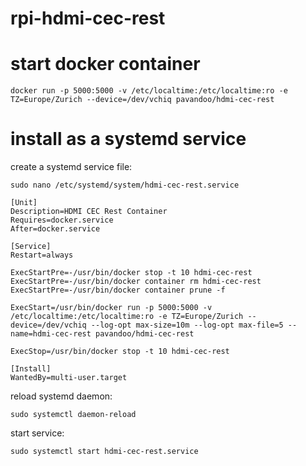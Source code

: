 # rpi-hdmi-cec-rest

# start docker container

    docker run -p 5000:5000 -v /etc/localtime:/etc/localtime:ro -e TZ=Europe/Zurich --device=/dev/vchiq pavandoo/hdmi-cec-rest

# install as a systemd service

create a systemd service file: 

    sudo nano /etc/systemd/system/hdmi-cec-rest.service

    [Unit]
    Description=HDMI CEC Rest Container
    Requires=docker.service
    After=docker.service

    [Service]
    Restart=always

    ExecStartPre=-/usr/bin/docker stop -t 10 hdmi-cec-rest
    ExecStartPre=-/usr/bin/docker container rm hdmi-cec-rest
    ExecStartPre=-/usr/bin/docker container prune -f

    ExecStart=/usr/bin/docker run -p 5000:5000 -v /etc/localtime:/etc/localtime:ro -e TZ=Europe/Zurich --device=/dev/vchiq --log-opt max-size=10m --log-opt max-file=5 --name=hdmi-cec-rest pavandoo/hdmi-cec-rest

    ExecStop=/usr/bin/docker stop -t 10 hdmi-cec-rest

    [Install]
    WantedBy=multi-user.target
 
 reload systemd daemon:
 
    sudo systemctl daemon-reload
  
  start service:
  
    sudo systemctl start hdmi-cec-rest.service 
